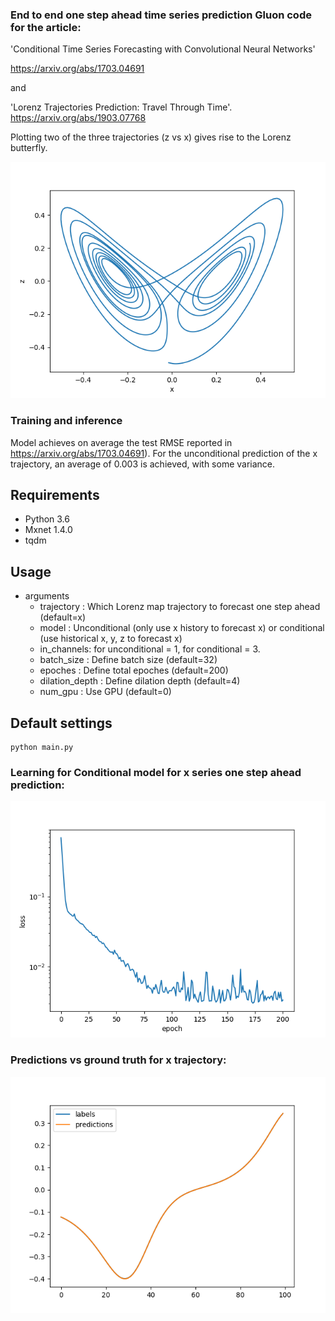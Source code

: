 ### End to end one step ahead time series prediction Gluon code for the article:

'Conditional Time Series Forecasting with Convolutional Neural Networks'

https://arxiv.org/abs/1703.04691

and

'Lorenz Trajectories Prediction: Travel Through Time'.
https://arxiv.org/abs/1903.07768

Plotting two of the three trajectories (z vs x) gives rise to the Lorenz butterfly.

![Lorenz_butterfly](assets/butterfly.png)

### Training and inference
Model achieves on average the test RMSE reported in https://arxiv.org/abs/1703.04691). For the unconditional prediction
of the x trajectory, an average of 0.003 is achieved, with some variance.

## Requirements
- Python 3.6
- Mxnet 1.4.0
- tqdm

## Usage

- arguments
  - trajectory : Which Lorenz map trajectory to forecast one step ahead  (default=x)
  - model : Unconditional (only use x history to forecast x) or conditional (use historical x, y, z to forecast x)
  - in_channels: for unconditional = 1, for conditional = 3.
  - batch_size : Define batch size (default=32)
  - epoches : Define total epoches (default=200)
  - dilation_depth : Define dilation depth (default=4)
  - num_gpu : Use GPU  (default=0)
  
## Default settings
```
python main.py
``` 

### Learning for Conditional model for x series one step ahead prediction:

![losses_cw](assets/train_loss.png)

### Predictions vs ground truth for x trajectory:

![preds_cwn](assets/predsx_cw.png)
